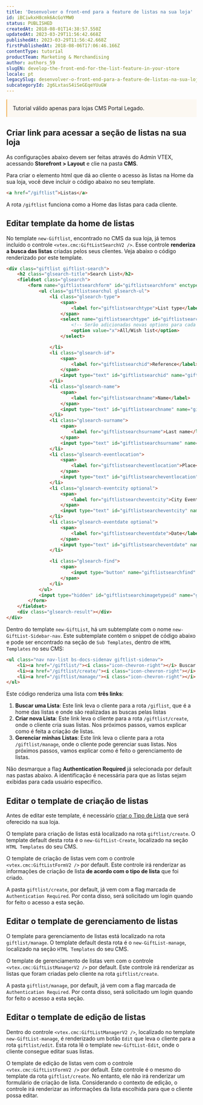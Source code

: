 ```yaml
---
title: 'Desenvolver o front-end para a feature de listas na sua loja'
id: iBCiwkxH8cmk6AcGoYMW0
status: PUBLISHED
createdAt: 2018-08-01T14:38:57.550Z
updatedAt: 2023-03-29T11:56:42.668Z
publishedAt: 2023-03-29T11:56:42.668Z
firstPublishedAt: 2018-08-06T17:06:46.166Z
contentType: tutorial
productTeam: Marketing & Merchandising
author: authors_59
slugEN: develop-the-front-end-for-the-list-feature-in-your-store
locale: pt
legacySlug: desenvolver-o-front-end-para-a-feature-de-listas-na-sua-loja
subcategoryId: 2g6LxtasS4iSeGEqeYUuGW
---
```


<div style="background-color:#FCF8F2; border-left: 2px solid #F0AD4E; border-top-left-radius: 2px; border-bottom-left-radius: 2px; padding: 15px; margin-bottom: 10px">
Tutorial válido apenas para lojas CMS Portal Legado.
</div>

## Criar link para acessar a seção de listas na sua loja
As configurações abaixo devem ser feitas através do Admin VTEX, acessando **Storefront > Layout** e clie na pasta **CMS**.

Para criar o elemento html que dá ao cliente o acesso às listas na Home da sua loja, você deve incluir o código abaixo no seu template.

```html
<a href=“/giftlist”>Listas</a>
```

A rota `/giftlist` funciona como a Home das listas para cada cliente. 

## Editar template da home de listas

No template `new-Giftlist`, encontrado no CMS da sua loja, já temos incluído o controle `<vtex.cmc:GiftListSearchV2 />`. Esse controle __renderiza a busca das listas__ criadas pelos seus clientes. Veja abaixo o código renderizado por este template.

```html
<div class="giftlist giftlist-search">
    <h2 class="glsearch-title">Search List</h2>
    <fieldset class="glsearch">
        <form name="giftlistsearchform" id="giftlistsearchform" enctype="multipart/form-data">
            <ul class="giftlistsearchul glsearch-ul">
                <li class="glsearch-type">
                    <span>
                        <label for="giftlistsearchtype">List type</label>
                    </span>
                    <select name="giftlistsearchtype" id="giftlistsearchtype">
                        <!-- Serão adicionadas novas options para cada tipo de lista criado no Admin-->
                        <option value="x">All/Wish list</option>
                    </select>

                </li>
                <li class="glsearch-id">
                    <span>
                        <label for="giftlistsearchid">Reference</label>
                    </span>
                    <input type="text" id="giftlistsearchid" name="giftlistsearchid" placeholder="reference">
                </li>
                <li class="glsearch-name">
                    <span>
                        <label for="giftlistsearchname">Name</label>
                    </span>
                    <input type="text" id="giftlistsearchname" name="giftlistsearchname" placeholder="name">
                </li>
                <li class="glsearch-surname">
                    <span>
                        <label for="giftlistsearchsurname">Last name</label>
                    </span>
                    <input type="text" id="giftlistsearchsurname" name="giftlistsearchsurname" placeholder="last name">
                </li>
                <li class="glsearch-eventlocation">
                    <span>
                        <label for="giftlistsearcheventlocation">Place</label>
                    </span>
                    <input type="text" id="giftlistsearcheventlocation" name="giftlistsearcheventlocation" placeholder="place">
                </li>
                <li class="glsearch-eventcity optional">
                    <span>
                        <label for="giftlistsearcheventcity">City Event</label>
                    </span>
                    <input type="text" id="giftlistsearcheventcity" name="giftlistsearcheventcity" placeholder="city event">
                </li>
                <li class="glsearch-eventdate optional">
                    <span>
                        <label for="giftlistsearcheventdate">Date</label>
                    </span>
                    <input type="text" id="giftlistsearcheventdate" name="giftlistsearcheventdate" placeholder="date">
                </li>

                <li class="glsearch-find">
                    <span>
                        <input type="button" name="giftlistsearchfind" id="giftlistsearchfind" value="Search" class="btn">
                    </span>
                </li>
            </ul>
            <input type="hidden" id="giftlistsearchimagetypeid" name="giftlistsearchimagetypeid" value="3">
        </form>
    </fieldset>
    <div class="glsearch-result"></div>
</div>
```

Dentro do template `new-GiftList`, há um subtemplate com o nome `new-GiftList-Sidebar-nav`. Este subtemplate contém o snippet de código abaixo e pode ser encontrado na seção de `Sub Templates`, dentro de `HTML Templates` no seu CMS:

```html
<ul class="nav nav-list bs-docs-sidenav giftlist-sidenav">
    <li><a href="/giftlist/"><i class="icon-chevron-right"></i> Buscar uma Lista</a></li>
    <li><a href="/giftlist/create/"><i class="icon-chevron-right"></i> Criar nova Lista</a></li>
    <li><a href="/giftlist/manage/"><i class="icon-chevron-right"></i> Gerenciar minhas Listas</a></li>
</ul>
```

Este código renderiza uma lista com __três links__:

1. __Buscar uma Lista__: Este link leva o cliente para a rota `/giflist`, que é a home das listas e onde são realizadas as buscas pelas listas
2. __Criar nova Lista__: Este link leva o cliente para a rota `/giftlist/create`, onde o cliente cria suas listas. Nos próximos passos, vamos explicar como é feita a criação de listas.
3. __Gerenciar minhas Listas__: Este link leva o cliente para a rota `/giftlist/manage`, onde o cliente pode gerenciar suas listas. Nos próximos passos, vamos explicar como é feito o gerenciamento de listas.

<div class="alert alert-danger">
Não desmarque a flag <strong>Authentication Required</strong> já selecionada por default nas pastas abaixo. A identificação é necessária para que as listas sejam exibidas para cada usuário específico.
</div>

## Editar o template de criação de listas

<div class="alert alert-info">
Antes de editar este template, é necessário <a href="http://help.vtex.com/pt/tutorial/criando-tipo-de-lista">criar o Tipo de Lista</a> que será oferecido na sua loja. <!--Reescrever o artigo de tipo de lista -->
</div>

O template para criação de listas está localizado na rota `giftlist/create`. O template default desta rota é o `new-GiftList-Create`, localizado na seção `HTML Templates` do seu CMS.

O template de criação de listas vem com o controle `<vtex.cmc:GiftListFormV2 />` por default. Este controle irá renderizar as informações de criação de lista __de acordo com o tipo de lista__ que foi criado.

A pasta `giftlist/create`, por default, já vem com a flag marcada de `Authentication Required`. Por conta disso, será solicitado um login quando for feito o acesso a esta seção.

## Editar o template de gerenciamento de listas

O template para gerenciamento de listas está localizado na rota `giftlist/manage`. O template default desta rota é o `new-GiftList-manage`, localizado na seção `HTML Templates` do seu CMS.

O template de gerenciamento de listas vem com o controle `<vtex.cmc:GiftListManagerV2 />` por default. Este controle irá renderizar as listas que foram criadas pelo cliente na rota `giftlist/create`.

A pasta `giftlist/manage`, por default, já vem com a flag marcada de `Authentication Required`. Por conta disso, será solicitado um login quando for feito o acesso a esta seção.

## Editar o template de edição de listas

Dentro do controle `<vtex.cmc:GiftListManagerV2 />`, localizado no template  `new-GiftList-manage`, é renderizado um botão `Edit` que leva o cliente para a rota `giftlist/edit`. Esta rota lê o template `new-GiftList-Edit`, onde o cliente consegue editar suas listas.

O template de edição de listas vem com o controle `<vtex.cmc:GiftListFormV2 />` por default. Este controle é o mesmo do template da rota `giftlist/create`. No entanto, ele não irá renderizar um formulário de criação de lista. Considerando o contexto de edição, o controle irá renderizar as informações da lista escolhida para que o cliente possa editar.
